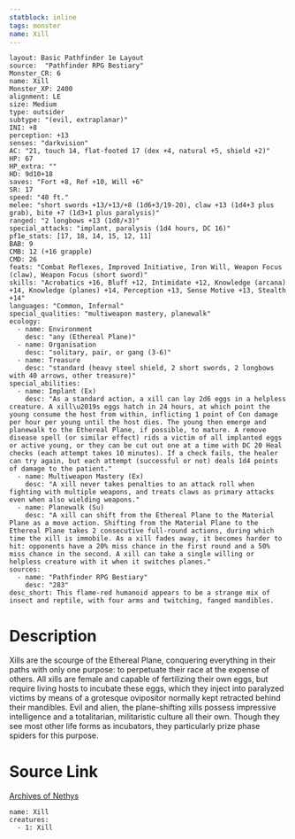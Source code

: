 ```yaml
---
statblock: inline
tags: monster
name: Xill
---
```

```statblock
layout: Basic Pathfinder 1e Layout
source:  "Pathfinder RPG Bestiary"
Monster_CR: 6
name: Xill
Monster_XP: 2400
alignment: LE
size: Medium
type: outsider
subtype: "(evil, extraplanar)"
INI: +8
perception: +13
senses: "darkvision"
AC: "21, touch 14, flat-footed 17 (dex +4, natural +5, shield +2)"
HP: 67
HP_extra: ""
HD: 9d10+18
saves: "Fort +8, Ref +10, Will +6"
SR: 17
speed: "40 ft."
melee: "short swords +13/+13/+8 (1d6+3/19-20), claw +13 (1d4+3 plus grab), bite +7 (1d3+1 plus paralysis)"
ranged: "2 longbows +13 (1d8/×3)"
special_attacks: "implant, paralysis (1d4 hours, DC 16)"
pf1e_stats: [17, 18, 14, 15, 12, 11]
BAB: 9
CMB: 12 (+16 grapple)
CMD: 26
feats: "Combat Reflexes, Improved Initiative, Iron Will, Weapon Focus (claw), Weapon Focus (short sword)"
skills: "Acrobatics +16, Bluff +12, Intimidate +12, Knowledge (arcana) +14, Knowledge (planes) +14, Perception +13, Sense Motive +13, Stealth +14"
languages: "Common, Infernal"
special_qualities: "multiweapon mastery, planewalk"
ecology:
  - name: Environment
    desc: "any (Ethereal Plane)"
  - name: Organisation
    desc: "solitary, pair, or gang (3-6)"
  - name: Treasure
    desc: "standard (heavy steel shield, 2 short swords, 2 longbows with 40 arrows, other treasure)"
special_abilities:
  - name: Implant (Ex)
    desc: "As a standard action, a xill can lay 2d6 eggs in a helpless creature. A xill\u2019s eggs hatch in 24 hours, at which point the young consume the host from within, inflicting 1 point of Con damage per hour per young until the host dies. The young then emerge and planewalk to the Ethereal Plane, if possible, to mature. A remove disease spell (or similar effect) rids a victim of all implanted eggs or active young, or they can be cut out one at a time with DC 20 Heal checks (each attempt takes 10 minutes). If a check fails, the healer can try again, but each attempt (successful or not) deals 1d4 points of damage to the patient."
  - name: Multiweapon Mastery (Ex)
    desc: "A xill never takes penalties to an attack roll when fighting with multiple weapons, and treats claws as primary attacks even when also wielding weapons."
  - name: Planewalk (Su)
    desc: "A xill can shift from the Ethereal Plane to the Material Plane as a move action. Shifting from the Material Plane to the Ethereal Plane takes 2 consecutive full-round actions, during which time the xill is immobile. As a xill fades away, it becomes harder to hit: opponents have a 20% miss chance in the first round and a 50% miss chance in the second. A xill can take a single willing or helpless creature with it when it switches planes."
sources:
  - name: "Pathfinder RPG Bestiary"
    desc: "283"
desc_short: This flame-red humanoid appears to be a strange mix of insect and reptile, with four arms and twitching, fanged mandibles.
```
# Description
Xills are the scourge of the Ethereal Plane, conquering everything in their paths with only one purpose: to perpetuate their race at the expense of others. All xills are female and capable of fertilizing their own eggs, but require living hosts to incubate these eggs, which they inject into paralyzed victims by means of a grotesque ovipositor normally kept retracted behind their mandibles. Evil and alien, the plane-shifting xills possess impressive intelligence and a totalitarian, militaristic culture all their own. Though they see most other life forms as incubators, they particularly prize phase spiders for this purpose.
# Source Link
[Archives of Nethys](https://aonprd.com/MonsterDisplay.aspx?ItemName=Xill)
```encounter-table
name: Xill
creatures:
  - 1: Xill
```
